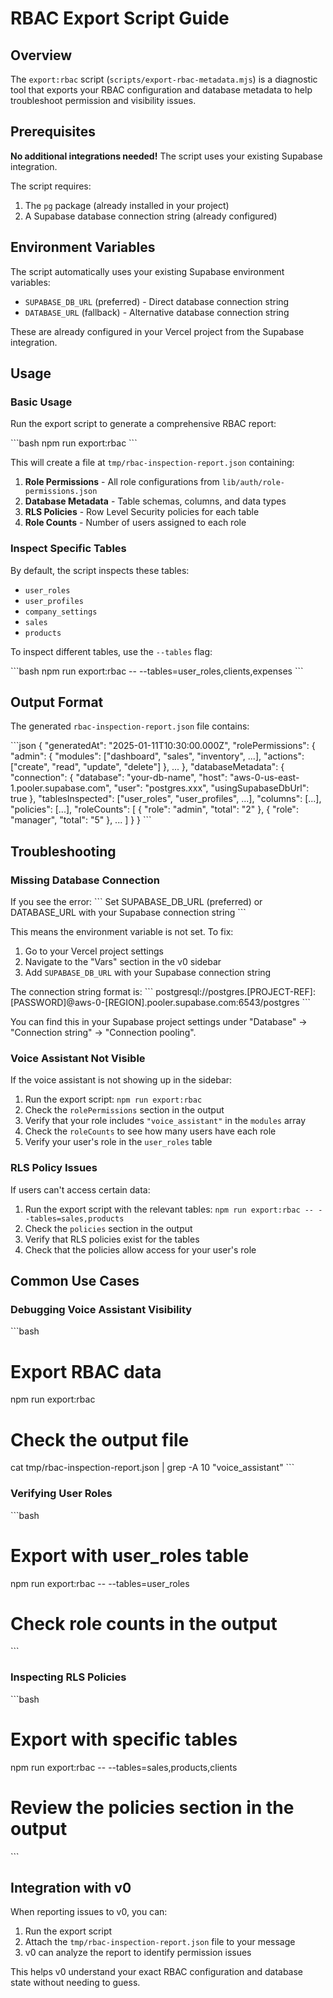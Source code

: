 # RBAC Export Script Guide

## Overview

The `export:rbac` script (`scripts/export-rbac-metadata.mjs`) is a diagnostic tool that exports your RBAC configuration and database metadata to help troubleshoot permission and visibility issues.

## Prerequisites

**No additional integrations needed!** The script uses your existing Supabase integration.

The script requires:
1. The `pg` package (already installed in your project)
2. A Supabase database connection string (already configured)

## Environment Variables

The script automatically uses your existing Supabase environment variables:

- `SUPABASE_DB_URL` (preferred) - Direct database connection string
- `DATABASE_URL` (fallback) - Alternative database connection string

These are already configured in your Vercel project from the Supabase integration.

## Usage

### Basic Usage

Run the export script to generate a comprehensive RBAC report:

\`\`\`bash
npm run export:rbac
\`\`\`

This will create a file at `tmp/rbac-inspection-report.json` containing:

1. **Role Permissions** - All role configurations from `lib/auth/role-permissions.json`
2. **Database Metadata** - Table schemas, columns, and data types
3. **RLS Policies** - Row Level Security policies for each table
4. **Role Counts** - Number of users assigned to each role

### Inspect Specific Tables

By default, the script inspects these tables:
- `user_roles`
- `user_profiles`
- `company_settings`
- `sales`
- `products`

To inspect different tables, use the `--tables` flag:

\`\`\`bash
npm run export:rbac -- --tables=user_roles,clients,expenses
\`\`\`

## Output Format

The generated `rbac-inspection-report.json` file contains:

\`\`\`json
{
  "generatedAt": "2025-01-11T10:30:00.000Z",
  "rolePermissions": {
    "admin": {
      "modules": ["dashboard", "sales", "inventory", ...],
      "actions": ["create", "read", "update", "delete"]
    },
    ...
  },
  "databaseMetadata": {
    "connection": {
      "database": "your-db-name",
      "host": "aws-0-us-east-1.pooler.supabase.com",
      "user": "postgres.xxx",
      "usingSupabaseDbUrl": true
    },
    "tablesInspected": ["user_roles", "user_profiles", ...],
    "columns": [...],
    "policies": [...],
    "roleCounts": [
      { "role": "admin", "total": "2" },
      { "role": "manager", "total": "5" },
      ...
    ]
  }
}
\`\`\`

## Troubleshooting

### Missing Database Connection

If you see the error:
\`\`\`
Set SUPABASE_DB_URL (preferred) or DATABASE_URL with your Supabase connection string
\`\`\`

This means the environment variable is not set. To fix:

1. Go to your Vercel project settings
2. Navigate to the "Vars" section in the v0 sidebar
3. Add `SUPABASE_DB_URL` with your Supabase connection string

The connection string format is:
\`\`\`
postgresql://postgres.[PROJECT-REF]:[PASSWORD]@aws-0-[REGION].pooler.supabase.com:6543/postgres
\`\`\`

You can find this in your Supabase project settings under "Database" → "Connection string" → "Connection pooling".

### Voice Assistant Not Visible

If the voice assistant is not showing up in the sidebar:

1. Run the export script: `npm run export:rbac`
2. Check the `rolePermissions` section in the output
3. Verify that your role includes `"voice_assistant"` in the `modules` array
4. Check the `roleCounts` to see how many users have each role
5. Verify your user's role in the `user_roles` table

### RLS Policy Issues

If users can't access certain data:

1. Run the export script with the relevant tables: `npm run export:rbac -- --tables=sales,products`
2. Check the `policies` section in the output
3. Verify that RLS policies exist for the tables
4. Check that the policies allow access for your user's role

## Common Use Cases

### Debugging Voice Assistant Visibility

\`\`\`bash
# Export RBAC data
npm run export:rbac

# Check the output file
cat tmp/rbac-inspection-report.json | grep -A 10 "voice_assistant"
\`\`\`

### Verifying User Roles

\`\`\`bash
# Export with user_roles table
npm run export:rbac -- --tables=user_roles

# Check role counts in the output
\`\`\`

### Inspecting RLS Policies

\`\`\`bash
# Export with specific tables
npm run export:rbac -- --tables=sales,products,clients

# Review the policies section in the output
\`\`\`

## Integration with v0

When reporting issues to v0, you can:

1. Run the export script
2. Attach the `tmp/rbac-inspection-report.json` file to your message
3. v0 can analyze the report to identify permission issues

This helps v0 understand your exact RBAC configuration and database state without needing to guess.
